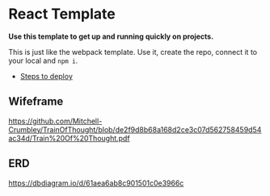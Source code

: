 # React Template

**Use this template to get up and running quickly on projects.**

This is just like the webpack template. Use it, create the repo, connect it to your local and `npm i`.

- [Steps to deploy](https://github.com/nss-nightclass-projects/REACT-Deployment-Netlify)

## Wifeframe

https://github.com/Mitchell-Crumbley/TrainOfThought/blob/de2f9d8b68a168d2ce3c07d562758459d54ac34d/Train%20Of%20Thought.pdf

## ERD

https://dbdiagram.io/d/61aea6ab8c901501c0e3966c
